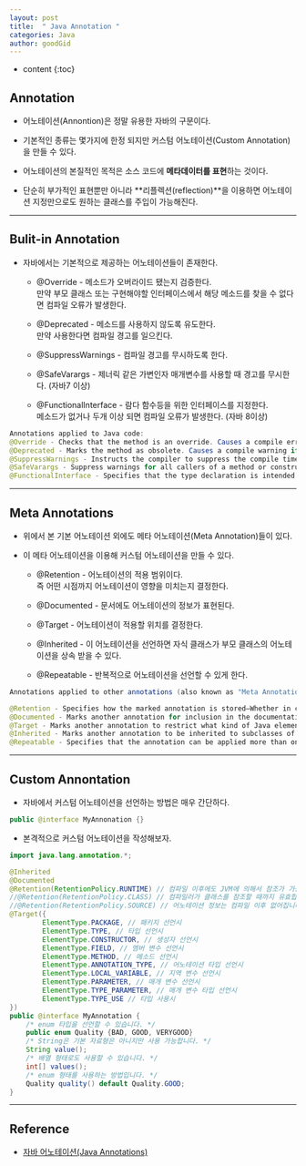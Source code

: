 ```yaml
---
layout: post
title:  " Java Annotation "
categories: Java
author: goodGid
---
```

* content
{:toc}

## Annotation

* 어노테이션(Annontion)은 정말 유용한 자바의 구문이다. 

* 기본적인 종류는 몇가지에 한정 되지만 커스텀 어노테이션(Custom Annotation)을 만들 수 있다.

* 어노테이션의 본질적인 목적은 소스 코드에 **메타데이터를 표현**하는 것이다. 

* 단순히 부가적인 표현뿐만 아니라 **리플렉션(reflection)**을 이용하면 어노테이션 지정만으로도 원하는 클래스를 주입이 가능해진다.







---

## Bulit-in Annotation

* 자바에서는 기본적으로 제공하는 어노테이션들이 존재한다.

    - @Override - 메소드가 오버라이드 됐는지 검증한다. <br> 만약 부모 클래스 또는 구현해야할 인터페이스에서 해당 메소드를 찾을 수 없다면 컴파일 오류가 발생한다.

    - @Deprecated - 메소드를 사용하지 않도록 유도한다. <br> 만약 사용한다면 컴파일 경고를 일으킨다.

    - @SuppressWarnings - 컴파일 경고를 무시하도록 한다.

    - @SafeVarargs - 제너릭 같은 가변인자 매개변수를 사용할 때 경고를 무시한다. (자바7 이상)

    - @FunctionalInterface - 람다 함수등을 위한 인터페이스를 지정한다. <br> 메소드가 없거나 두개 이상 되면 컴파일 오류가 발생한다. (자바 8이상)


``` java
Annotations applied to Java code:
@Override - Checks that the method is an override. Causes a compile error if the method is not found in one of the parent classes or implemented interfaces.
@Deprecated - Marks the method as obsolete. Causes a compile warning if the method is used.
@SuppressWarnings - Instructs the compiler to suppress the compile time warnings specified in the annotation parameters.
@SafeVarargs - Suppress warnings for all callers of a method or constructor with a generics varargs parameter, since Java 7.
@FunctionalInterface - Specifies that the type declaration is intended to be a functional interface, since Java 8.
```

---

## Meta Annotations

* 위에서 본 기본 어노테이션 외에도 메타 어노테이션(Meta Annotation)들이 있다. 

* 이 메타 어노테이션을 이용해 커스텀 어노테이션을 만들 수 있다.

    - @Retention - 어노테이션의 적용 범위이다. <br> 즉 어떤 시점까지 어노테이션이 영향을 미치는지 결정한다.

    - @Documented - 문서에도 어노테이션의 정보가 표현된다.

    - @Target - 어노테이션이 적용할 위치를 결정한다.

    - @Inherited - 이 어노테이션을 선언하면 자식 클래스가 부모 클래스의 어노테이션을 상속 받을 수 있다.
    
    - @Repeatable - 반복적으로 어노테이션을 선언할 수 있게 한다.


``` java
Annotations applied to other annotations (also known as "Meta Annotations"):

@Retention - Specifies how the marked annotation is stored—Whether in code only, compiled into the class, or available at runtime through reflection.
@Documented - Marks another annotation for inclusion in the documentation.
@Target - Marks another annotation to restrict what kind of Java elements the annotation may be applied to.
@Inherited - Marks another annotation to be inherited to subclasses of annotated class (by default annotations are not inherited to subclasses).
@Repeatable - Specifies that the annotation can be applied more than once to the same declaration, since Java 8.
```


---

## Custom Annontation

* 자바에서 커스텀 어노테이션을 선언하는 방법은 매우 간단하다.

``` java
public @interface MyAnnonation {}
```

* 본격적으로 커스텀 어노테이션을 작성해보자.

``` java
import java.lang.annotation.*;

@Inherited
@Documented
@Retention(RetentionPolicy.RUNTIME) // 컴파일 이후에도 JVM에 의해서 참조가 가능합니다.
//@Retention(RetentionPolicy.CLASS) // 컴파일러가 클래스를 참조할 때까지 유효합니다.
//@Retention(RetentionPolicy.SOURCE) // 어노테이션 정보는 컴파일 이후 없어집니다.
@Target({
        ElementType.PACKAGE, // 패키지 선언시
        ElementType.TYPE, // 타입 선언시
        ElementType.CONSTRUCTOR, // 생성자 선언시
        ElementType.FIELD, // 멤버 변수 선언시
        ElementType.METHOD, // 메소드 선언시
        ElementType.ANNOTATION_TYPE, // 어노테이션 타입 선언시
        ElementType.LOCAL_VARIABLE, // 지역 변수 선언시
        ElementType.PARAMETER, // 매개 변수 선언시
        ElementType.TYPE_PARAMETER, // 매개 변수 타입 선언시
        ElementType.TYPE_USE // 타입 사용시
})
public @interface MyAnnotation {
    /* enum 타입을 선언할 수 있습니다. */
    public enum Quality {BAD, GOOD, VERYGOOD}
    /* String은 기본 자료형은 아니지만 사용 가능합니다. */
    String value();
    /* 배열 형태로도 사용할 수 있습니다. */
    int[] values();
    /* enum 형태를 사용하는 방법입니다. */
    Quality quality() default Quality.GOOD;
}
```


---

## Reference

* [자바 어노테이션(Java Annotations)](https://jdm.kr/blog/216)